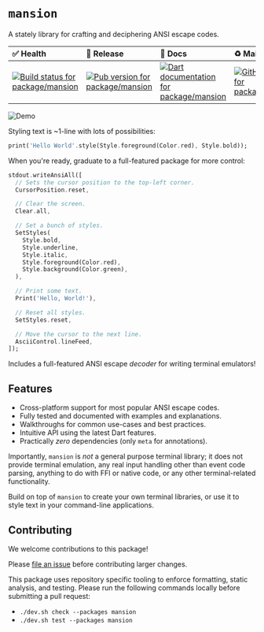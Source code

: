 <!-- #region(HEADER) -->
# `mansion`

A stately library for crafting and deciphering ANSI escape codes.

| ✅ Health | 🚀 Release | 📝 Docs | ♻️ Maintenance |
|:----------|:-----------|:--------|:--------------|
| [![Build status for package/mansion](https://github.com/matanlurey/pub.lurey.dev/actions/workflows/package_mansion.yaml/badge.svg)](https://github.com/matanlurey/pub.lurey.dev/actions/workflows/package_mansion.yaml) | [![Pub version for package/mansion](https://img.shields.io/pub/v/mansion)](https://pub.dev/packages/mansion) | [![Dart documentation for package/mansion](https://img.shields.io/badge/dartdoc-reference-blue.svg)](https://pub.dev/documentation/mansion) | [![GitHub Issues for package/mansion](https://img.shields.io/github/issues/matanlurey/pub.lurey.dev/pkg-mansion?label=issues)](https://github.com/matanlurey/pub.lurey.dev/issues?q=is%3Aopen+is%3Aissue+label%3Apkg-mansion) |
<!-- #endregion -->

![Demo](https://github.com/asciinema/agg/assets/168174/6832d773-22f9-47b9-a83c-0e6f260da849)

Styling text is ~1-line with lots of possibilities:

```dart
print('Hello World'.style(Style.foreground(Color.red), Style.bold));
```

When you're ready, graduate to a full-featured package for more control:

```dart
stdout.writeAnsiAll([
  // Sets the cursor position to the top-left corner.
  CursorPosition.reset,

  // Clear the screen.
  Clear.all,

  // Set a bunch of styles.
  SetStyles(
    Style.bold,
    Style.underline,
    Style.italic,
    Style.foreground(Color.red),
    Style.background(Color.green),
  ),

  // Print some text.
  Print('Hello, World!'),

  // Reset all styles.
  SetStyles.reset,

  // Move the cursor to the next line.
  AsciiControl.lineFeed,
]);
```

Includes a full-featured ANSI escape _decoder_ for writing terminal emulators!

## Features

- Cross-platform support for most popular ANSI escape codes.
- Fully tested and documented with examples and explanations.
- Walkthroughs for common use-cases and best practices.
- Intuitive API using the latest Dart features.
- Practically _zero_ dependencies (only `meta` for annotations).

Importantly, `mansion` is _not_ a general purpose terminal library; it does not
provide terminal emulation, any real input handling other than event code
parsing, anything to do with FFI or native code, or any other terminal-related
functionality.

Build on top of `mansion` to create your own terminal libraries, or use it to
style text in your command-line applications.

<!-- #region(CONTRIBUTING) -->
## Contributing

We welcome contributions to this package!

Please [file an issue][] before contributing larger changes.

[file an issue]: https://github.com/matanlurey/pub.lurey.dev/issues/new?labels=pkg-mansion

This package uses repository specific tooling to enforce formatting, static analysis, and testing. Please run the following commands locally before submitting a pull request:

- `./dev.sh check --packages mansion`
- `./dev.sh test --packages mansion`

<!-- #endregion -->
